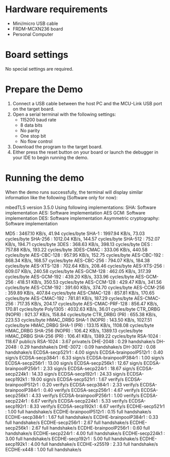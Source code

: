 Hardware requirements
=====================
- Mini/micro USB cable
- FRDM-MCXN236 board
- Personal Computer

Board settings
==============
No special settings are required.

Prepare the Demo
================
1.  Connect a USB cable between the host PC and the MCU-Link USB port on the target board. 
2.  Open a serial terminal with the following settings:
    - 115200 baud rate
    - 8 data bits
    - No parity
    - One stop bit
    - No flow control
3.  Download the program to the target board.
4.  Either press the reset button on your board or launch the debugger in your IDE to begin running the demo.

Running the demo
================
When the demo runs successfully, the terminal will display similar information like the following (Software only for now):

mbedTLS version 3.5.0
Using following implementations:
  SHA: Software implementation
  AES: Software implementation
  AES GCM: Software implementation
  DES: Software implementation
  Asymmetric cryptography: Software implementation

  MD5                      :  3467.10 KB/s,   41.94 cycles/byte
  SHA-1                    :  1997.94 KB/s,   73.03 cycles/byte
  SHA-256                  :  1012.04 KB/s,  144.57 cycles/byte
  SHA-512                  :  752.07 KB/s,  194.71 cycles/byte
  3DES                     :  368.63 KB/s,  398.13 cycles/byte
  DES                      :  757.88 KB/s,  193.22 cycles/byte
  3DES-CMAC                :  333.06 KB/s,  440.58 cycles/byte
  AES-CBC-128              :  957.95 KB/s,  152.75 cycles/byte
  AES-CBC-192              :  868.34 KB/s,  168.57 cycles/byte
  AES-CBC-256              :  794.07 KB/s,  184.38 cycles/byte
  AES-XTS-128              :  702.64 KB/s,  208.46 cycles/byte
  AES-XTS-256              :  609.07 KB/s,  240.58 cycles/byte
  AES-GCM-128              :  462.05 KB/s,  317.39 cycles/byte
  AES-GCM-192              :  439.20 KB/s,  333.96 cycles/byte
  AES-GCM-256              :  418.51 KB/s,  350.53 cycles/byte
  AES-CCM-128              :  429.47 KB/s,  341.56 cycles/byte
  AES-CCM-192              :  391.60 KB/s,  374.70 cycles/byte
  AES-CCM-256              :  359.89 KB/s,  407.84 cycles/byte
  AES-CMAC-128             :  857.81 KB/s,  170.65 cycles/byte
  AES-CMAC-192             :  781.81 KB/s,  187.29 cycles/byte
  AES-CMAC-256             :  717.35 KB/s,  204.17 cycles/byte
  AES-CMAC-PRF-128         :  856.47 KB/s,  170.81 cycles/byte
  Poly1305                 :  4032.63 KB/s,   36.01 cycles/byte
  CTR_DRBG (NOPR)          :  921.37 KB/s,  158.84 cycles/byte
  CTR_DRBG (PR)            :  655.38 KB/s,  223.53 cycles/byte
  HMAC_DRBG SHA-1 (NOPR)   :  143.50 KB/s,  1027.51 cycles/byte
  HMAC_DRBG SHA-1 (PR)     :  133.15 KB/s,  1108.08 cycles/byte
  HMAC_DRBG SHA-256 (NOPR) :  106.42 KB/s,  1389.13 cycles/byte
  HMAC_DRBG SHA-256 (PR)   :  106.41 KB/s,  1389.22 cycles/byte
  RSA-1024                 :  118.67  public/s
  RSA-1024                 :    3.67 private/s
  DHE-2048                 :    0.29 handshake/s
  DH-2048                  :    0.29 handshake/s
  DHE-3072                 :    0.09 handshake/s
  DH-3072                  :    0.08 handshake/s
  ECDSA-secp521r1          :    4.00 sign/s
  ECDSA-brainpoolP512r1    :    0.40 sign/s
  ECDSA-secp384r1          :    6.33 sign/s
  ECDSA-brainpoolP384r1    :    1.00 sign/s
  ECDSA-secp256r1          :   13.00 sign/s
  ECDSA-secp256k1          :   12.67 sign/s
  ECDSA-brainpoolP256r1    :    2.33 sign/s
  ECDSA-secp224r1          :   18.67 sign/s
  ECDSA-secp224k1          :   14.33 sign/s
  ECDSA-secp192r1          :   24.33 sign/s
  ECDSA-secp192k1          :   19.00 sign/s
  ECDSA-secp521r1          :    1.67 verify/s
  ECDSA-brainpoolP512r1    :    0.20 verify/s
  ECDSA-secp384r1          :    2.33 verify/s
  ECDSA-brainpoolP384r1    :    0.40 verify/s
  ECDSA-secp256r1          :    4.67 verify/s
  ECDSA-secp256k1          :    4.33 verify/s
  ECDSA-brainpoolP256r1    :    1.00 verify/s
  ECDSA-secp224r1          :    6.67 verify/s
  ECDSA-secp224k1          :    5.33 verify/s
  ECDSA-secp192r1          :    8.33 verify/s
  ECDSA-secp192k1          :    6.67 verify/s
  ECDHE-secp521r1          :    1.00 full handshake/s
  ECDHE-brainpoolP512r1    :    0.15 full handshake/s
  ECDHE-secp384r1          :    1.67 full handshake/s
  ECDHE-brainpoolP384r1    :    0.33 full handshake/s
  ECDHE-secp256r1          :    2.67 full handshake/s
  ECDHE-secp256k1          :    2.67 full handshake/s
  ECDHE-brainpoolP256r1    :    0.60 full handshake/s
  ECDHE-secp224r1          :    4.00 full handshake/s
  ECDHE-secp224k1          :    3.00 full handshake/s
  ECDHE-secp192r1          :    5.00 full handshake/s
  ECDHE-secp192k1          :    4.00 full handshake/s
  ECDHE-x25519             :    2.33 full handshake/s
  ECDHE-x448               :    1.00 full handshake/s

